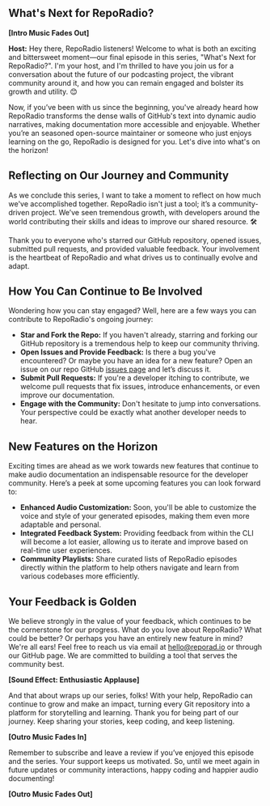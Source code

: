 ## What's Next for RepoRadio?

**[Intro Music Fades Out]**

**Host:** Hey there, RepoRadio listeners! Welcome to what is both an exciting and bittersweet moment—our final episode in this series, "What's Next for RepoRadio?". I'm your host, and I'm thrilled to have you join us for a conversation about the future of our podcasting project, the vibrant community around it, and how you can remain engaged and bolster its growth and utility. 😊

Now, if you’ve been with us since the beginning, you've already heard how RepoRadio transforms the dense walls of GitHub's text into dynamic audio narratives, making documentation more accessible and enjoyable. Whether you’re an seasoned open-source maintainer or someone who just enjoys learning on the go, RepoRadio is designed for you. Let's dive into what's on the horizon!

## Reflecting on Our Journey and Community

As we conclude this series, I want to take a moment to reflect on how much we've accomplished together. RepoRadio isn't just a tool; it’s a community-driven project. We’ve seen tremendous growth, with developers around the world contributing their skills and ideas to improve our shared resource. 🛠️

Thank you to everyone who's starred our GitHub repository, opened issues, submitted pull requests, and provided valuable feedback. Your involvement is the heartbeat of RepoRadio and what drives us to continually evolve and adapt.

## How You Can Continue to Be Involved

Wondering how you can stay engaged? Well, here are a few ways you can contribute to RepoRadio's ongoing journey:

- **Star and Fork the Repo:** If you haven't already, starring and forking our GitHub repository is a tremendous help to keep our community thriving.
- **Open Issues and Provide Feedback:** Is there a bug you've encountered? Or maybe you have an idea for a new feature? Open an issue on our repo GitHub [issues page](https://github.com/RepoRadio/reporadio-cli/issues) and let’s discuss it.
- **Submit Pull Requests:** If you're a developer itching to contribute, we welcome pull requests that fix issues, introduce enhancements, or even improve our documentation.
- **Engage with the Community:** Don't hesitate to jump into conversations. Your perspective could be exactly what another developer needs to hear.

## New Features on the Horizon

Exciting times are ahead as we work towards new features that continue to make audio documentation an indispensable resource for the developer community. Here’s a peek at some upcoming features you can look forward to:

- **Enhanced Audio Customization:** Soon, you'll be able to customize the voice and style of your generated episodes, making them even more adaptable and personal.
- **Integrated Feedback System:** Providing feedback from within the CLI will become a lot easier, allowing us to iterate and improve based on real-time user experiences.
- **Community Playlists:** Share curated lists of RepoRadio episodes directly within the platform to help others navigate and learn from various codebases more efficiently.

## Your Feedback is Golden

We believe strongly in the value of your feedback, which continues to be the cornerstone for our progress. What do you love about RepoRadio? What could be better? Or perhaps you have an entirely new feature in mind? We're all ears! Feel free to reach us via email at hello@reporad.io or through our GitHub page. We are committed to building a tool that serves the community best.

**[Sound Effect: Enthusiastic Applause]**

And that about wraps up our series, folks! With your help, RepoRadio can continue to grow and make an impact, turning every Git repository into a platform for storytelling and learning. Thank you for being part of our journey. Keep sharing your stories, keep coding, and keep listening.

**[Outro Music Fades In]**

Remember to subscribe and leave a review if you’ve enjoyed this episode and the series. Your support keeps us motivated. So, until we meet again in future updates or community interactions, happy coding and happier audio documenting!

**[Outro Music Fades Out]**